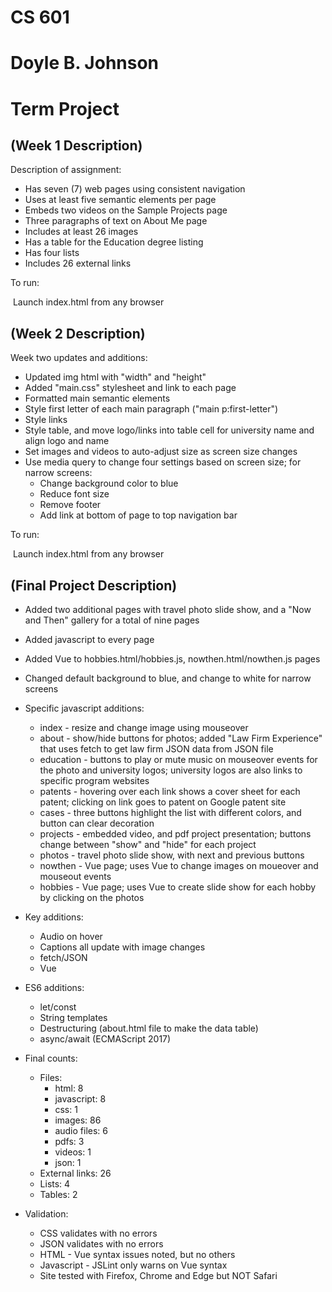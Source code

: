# CS 601 

# Doyle B. Johnson

# Term Project

## (Week 1 Description)

Description of assignment:

- Has seven (7) web pages using consistent navigation
- Uses at least five semantic elements per page 
- Embeds two videos on the Sample Projects page
- Three paragraphs of text on About Me page
- Includes at least 26 images
- Has a table for the Education degree listing
- Has four lists
- Includes 26 external links

To run:

​	Launch index.html from any browser



## (Week 2 Description)

Week two updates and additions:

- Updated img html with "width" and "height"
- Added "main.css" stylesheet and link to each page
- Formatted main semantic elements
- Style first letter of each main paragraph ("main p:first-letter")
- Style links
- Style table, and move logo/links into table cell for university name and align logo and name
- Set images and videos to auto-adjust size as screen size changes
- Use media query to change four settings based on screen size; for narrow screens:
  - Change background color to blue
  - Reduce font size
  - Remove footer
  - Add link at bottom of page to top navigation bar

To run:

​	Launch index.html from any browser



## (Final Project Description)

- Added two additional pages with travel photo slide show, and a "Now and Then" gallery for a total of nine pages
- Added javascript to every page
- Added Vue to hobbies.html/hobbies.js, nowthen.html/nowthen.js pages
- Changed default background to blue, and change to white for narrow screens
- Specific javascript additions:

  - index - resize and change image using mouseover
  - about - show/hide buttons for photos; added "Law Firm Experience" that uses fetch to get law firm JSON data from JSON file
  - education - buttons to play or mute music on mouseover events for the photo and university logos; university logos are also links to specific program websites
  - patents - hovering over each link shows a cover sheet for each patent; clicking on link goes to patent on Google patent site
  - cases - three buttons highlight the list with different colors, and button can clear decoration
  - projects - embedded video, and pdf project presentation; buttons change between "show" and "hide" for each project
  - photos - travel photo slide show, with next and previous buttons
  - nowthen - Vue page; uses Vue to change images on moueover and mouseout events
  - hobbies - Vue page; uses Vue to create slide show for each hobby by clicking on the photos
- Key additions: 

  - Audio on hover
  - Captions all update with image changes
  - fetch/JSON
  - Vue
- ES6 additions:

  - let/const
  - String templates
  - Destructuring (about.html file to make the data table)
  - async/await (ECMAScript 2017)
- Final counts:

  - Files:
    - html: 8
    - javascript: 8
    - css: 1
    - images: 86
    - audio files: 6
    - pdfs: 3
    - videos: 1
    - json: 1
  - External links: 26
  - Lists: 4
  - Tables: 2
- Validation:
  - CSS validates with no errors
  - JSON validates with no errors
  - HTML - Vue syntax issues noted, but no others
  - Javascript - JSLint only warns on Vue syntax
  - Site tested with Firefox, Chrome and Edge but NOT Safari
